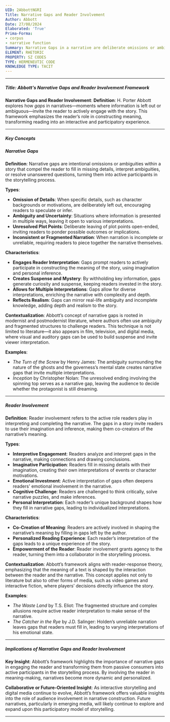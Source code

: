 ```yaml
---
UID: 2AbbottNGRI
Title: Narrative Gaps and Reader Involvement
Author: Abbott
Date: 27/08/2024
Elaborated: 'True'
Prima-Forma:
- corpus
- narrative function
Summary: Narrative Gaps in a narrative are deliberate omissions or ambiguities that invite the reader to actively participate in the story by filling in the missing pieces.
ELEMENT: RHETORIC
PROPERTY: SZ CODES
TYPE: HERMENEUTIC CODE
KNOWLEDGE TYPE: TACIT
---
```

---

##### Title: **Abbott's Narrative Gaps and Reader Involvement Framework**

**Narrative Gaps and Reader Involvement**:
   **Definition**: H. Porter Abbott explores how *gaps* in narratives—moments where information is left out or ambiguous—invite the reader to actively engage with the story. This framework emphasizes the reader’s role in constructing meaning, transforming reading into an interactive and participatory experience.

---

##### Key Concepts

##### Narrative Gaps

**Definition**:
   Narrative gaps are intentional omissions or ambiguities within a story that compel the reader to fill in missing details, interpret ambiguities, or resolve unanswered questions, turning them into active participants in the storytelling process.

**Types**:
   - **Omission of Details**: When specific details, such as character backgrounds or motivations, are deliberately left out, encouraging readers to speculate or infer.
   - **Ambiguity and Uncertainty**: Situations where information is presented in multiple ways, leaving it open to various interpretations.
   - **Unresolved Plot Points**: Deliberate leaving of plot points open-ended, inviting readers to ponder possible outcomes or implications.
   - **Inconsistent or Fragmented Narration**: When narration is incomplete or unreliable, requiring readers to piece together the narrative themselves.

**Characteristics**:
   - **Engages Reader Interpretation**: Gaps prompt readers to actively participate in constructing the meaning of the story, using imagination and personal inference.
   - **Creates Suspense and Mystery**: By withholding key information, gaps generate curiosity and suspense, keeping readers invested in the story.
   - **Allows for Multiple Interpretations**: Gaps allow for diverse interpretations, enriching the narrative with complexity and depth.
   - **Reflects Realism**: Gaps can mirror real-life ambiguity and incomplete knowledge, adding depth and realism to the story.

**Contextualization**:
   Abbott’s concept of narrative gaps is rooted in modernist and postmodernist literature, where authors often use ambiguity and fragmented structures to challenge readers. This technique is not limited to literature—it also appears in film, television, and digital media, where visual and auditory gaps can be used to build suspense and invite viewer interpretation.

**Examples**:
   - *The Turn of the Screw* by Henry James: The ambiguity surrounding the nature of the ghosts and the governess’s mental state creates narrative gaps that invite multiple interpretations.
   - *Inception* by Christopher Nolan: The unresolved ending involving the spinning top serves as a narrative gap, leaving the audience to decide whether the protagonist is still dreaming.

---

##### Reader Involvement

**Definition**:
   Reader involvement refers to the active role readers play in interpreting and completing the narrative. The gaps in a story invite readers to use their imagination and inference, making them co-creators of the narrative’s meaning.

**Types**:
   - **Interpretive Engagement**: Readers analyze and interpret gaps in the narrative, making connections and drawing conclusions.
   - **Imaginative Participation**: Readers fill in missing details with their imagination, creating their own interpretations of events or character motivations.
   - **Emotional Investment**: Active interpretation of gaps often deepens readers' emotional involvement in the narrative.
   - **Cognitive Challenge**: Readers are challenged to think critically, solve narrative puzzles, and make inferences.
   - **Personal Interpretation**: Each reader’s unique background shapes how they fill in narrative gaps, leading to individualized interpretations.

**Characteristics**:
   - **Co-Creation of Meaning**: Readers are actively involved in shaping the narrative’s meaning by filling in gaps left by the author.
   - **Personalized Reading Experience**: Each reader’s interpretation of the gaps leads to a unique experience of the story.
   - **Empowerment of the Reader**: Reader involvement grants agency to the reader, turning them into a collaborator in the storytelling process.

**Contextualization**:
   Abbott’s framework aligns with reader-response theory, emphasizing that the meaning of a text is shaped by the interaction between the reader and the narrative. This concept applies not only to literature but also to other forms of media, such as video games and interactive fiction, where players’ decisions directly influence the story.

**Examples**:
   - *The Waste Land* by T.S. Eliot: The fragmented structure and complex allusions require active reader interpretation to make sense of the narrative.
   - *The Catcher in the Rye* by J.D. Salinger: Holden’s unreliable narration leaves gaps that readers must fill in, leading to varying interpretations of his emotional state.

---

##### Implications of Narrative Gaps and Reader Involvement

**Key Insight**:
   Abbott’s framework highlights the importance of narrative gaps in engaging the reader and transforming them from passive consumers into active participants in the storytelling process. By involving the reader in meaning-making, narratives become more dynamic and personalized.

**Collaborative or Future-Oriented Insight**:
   As interactive storytelling and digital media continue to evolve, Abbott’s framework offers valuable insights into the role of audience involvement in narrative construction. Future narratives, particularly in emerging media, will likely continue to explore and expand upon this participatory model of storytelling.

---

